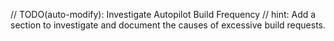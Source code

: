 // TODO(auto-modify): Investigate Autopilot Build Frequency
// hint: Add a section to investigate and document the causes of excessive build requests.
